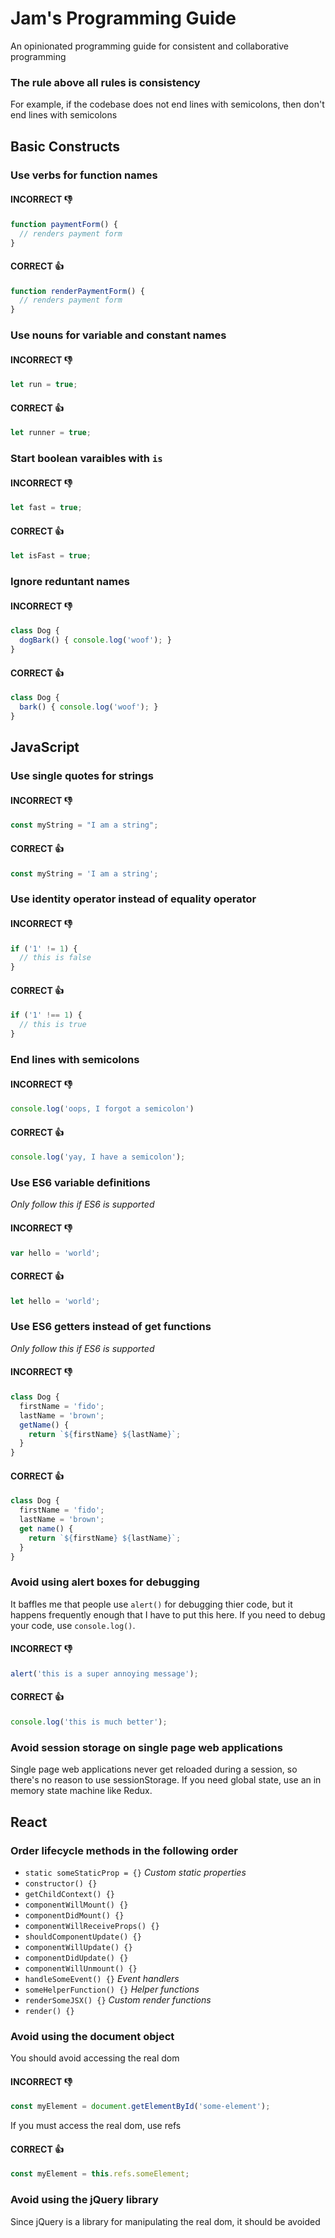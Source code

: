# Jam's Programming Guide
An opinionated programming guide for consistent and collaborative programming

### The rule above all rules is consistency
For example, if the codebase does not end lines with semicolons, then don't end lines with semicolons

## Basic Constructs

### Use verbs for function names
#### INCORRECT :-1:
```js
function paymentForm() {
  // renders payment form
}
```
#### CORRECT :+1:
```js
function renderPaymentForm() {
  // renders payment form
}
```

### Use nouns for variable and constant names
#### INCORRECT :-1:
```js
let run = true;
```
#### CORRECT :+1:
```js
let runner = true;
```

### Start boolean varaibles with `is`
#### INCORRECT :-1:
```js
let fast = true;
```
#### CORRECT :+1:
```js
let isFast = true;
```

### Ignore reduntant names
#### INCORRECT :-1:
```js
class Dog {
  dogBark() { console.log('woof'); }
}
```
#### CORRECT :+1:
```js
class Dog { 
  bark() { console.log('woof'); }
}
```

## JavaScript

### Use single quotes for strings
#### INCORRECT :-1:
```js
const myString = "I am a string";
```
#### CORRECT :+1:
```js
const myString = 'I am a string';
```

### Use identity operator instead of equality operator
#### INCORRECT :-1:
```js
if ('1' != 1) {
  // this is false
}
```
#### CORRECT :+1:
```js
if ('1' !== 1) {
  // this is true
}
```

### End lines with semicolons
#### INCORRECT :-1:
```js
console.log('oops, I forgot a semicolon')
```
#### CORRECT :+1:
```js
console.log('yay, I have a semicolon');
```

### Use ES6 variable definitions
_Only follow this if ES6 is supported_
#### INCORRECT :-1:
```js
var hello = 'world';
```
#### CORRECT :+1:
```js
let hello = 'world';
```

### Use ES6 getters instead of get functions
_Only follow this if ES6 is supported_
#### INCORRECT :-1:
```js
class Dog {
  firstName = 'fido';
  lastName = 'brown';
  getName() {
    return `${firstName} ${lastName}`;
  }
}
```
#### CORRECT :+1:
```js
class Dog {
  firstName = 'fido';
  lastName = 'brown';
  get name() {
    return `${firstName} ${lastName}`;
  }
}
```

### Avoid using alert boxes for debugging
It baffles me that people use `alert()` for debugging thier code,
but it happens frequently enough that I have to put this here. If you
need to debug your code, use `console.log()`.
#### INCORRECT :-1:
```js
alert('this is a super annoying message');
```
#### CORRECT :+1:
```js
console.log('this is much better');
```

### Avoid session storage on single page web applications
Single page web applications never get reloaded during a session,
so there's no reason to use sessionStorage. If you need global state,
use an in memory state machine like Redux.

## React

### Order lifecycle methods in the following order

* `static someStaticProp = {}` _Custom static properties_
* `constructor() {}`
* `getChildContext() {}`
* `componentWillMount() {}`
* `componentDidMount() {}`
* `componentWillReceiveProps() {}`
* `shouldComponentUpdate() {}`
* `componentWillUpdate() {}`
* `componentDidUpdate() {}`
* `componentWillUnmount() {}`
* `handleSomeEvent() {}` _Event handlers_
* `someHelperFunction() {}` _Helper functions_
* `renderSomeJSX() {}` _Custom render functions_
* `render() {}`

### Avoid using the document object
You should avoid accessing the real dom
#### INCORRECT :-1:
```js
const myElement = document.getElementById('some-element');
```
If you must access the real dom, use refs
#### CORRECT :+1:
```js
const myElement = this.refs.someElement;
```

### Avoid using the jQuery library
Since jQuery is a library for manipulating the real dom, it should be avoided
